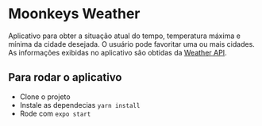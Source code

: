 # Moonkeys Weather
  Aplicativo para obter a situação atual do tempo, temperatura máxima e mínima 
  da cidade desejada. O usuário pode favoritar uma ou mais cidades.
  As informações exibidas no aplicativo são obtidas da [Weather API](http://graphql-weather-api.herokuapp.com).

## Para rodar o aplicativo
- Clone o projeto
- Instale as dependecias `yarn install`
- Rode com `expo start`
